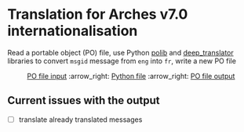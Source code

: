 # Translation for Arches v7.0 internationalisation

Read a portable object (PO) file, use Python [polib](https://polib.readthedocs.io/en/latest/quickstart.html)  and [deep_translator](https://deep-translator.readthedocs.io/en/latest/) libraries to convert `msgid` message from `eng` into `fr`, write a new PO file
  
<p align="center">  
<a href="https://github.com/eamena-oxford/eamena-arches-dev/blob/main/translation/for_translation_arches-70_djangopo_fr_samp.po">PO file input</a> :arrow_right: 
<a href="https://github.com/eamena-oxford/eamena-arches-dev/blob/main/translation/translate_2.py">Python file</a> :arrow_right: 
<a href="https://github.com/eamena-oxford/eamena-arches-dev/blob/main/translation/translated_out.po">PO file output</a>
</p>

## Current issues with the output

- [ ] translate already translated messages



